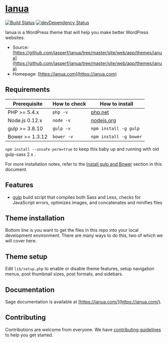 # [Ianua](https://ianua.com)
[![Build Status](https://travis-ci.org/roots/sage.svg)](https://travis-ci.org/roots/sage)
[![devDependency Status](https://david-dm.org/roots/sage/dev-status.svg)](https://david-dm.org/roots/sage#info=devDependencies)

Ianua is a WordPress theme that will help you make better WordPress websites.

* Source: [https://github.com/jasperf/ianua/tree/master/site/web/app/themes/ianua](https://github.com/jasperf/ianua/tree/master/site/web/app/themes/ianua)
* Homepage: [https://ianua.com](https://ianua.com)

## Requirements

| Prerequisite    | How to check | How to install
| --------------- | ------------ | ------------- |
| PHP >= 5.4.x    | `php -v`     | [php.net](http://php.net/manual/en/install.php) |
| Node.js 0.12.x  | `node -v`    | [nodejs.org](http://nodejs.org/) |
| gulp >= 3.8.10  | `gulp -v`    | `npm install -g gulp` |
| Bower >= 1.3.12 | `bower -v`   | `npm install -g bower` |


`npm install --unsafe-perm=true` to keep this baby up and running with old gulp-sass 2.x .

For more installation notes, refer to the [Install gulp and Bower](#install-gulp-and-bower) section in this document.

## Features

* [gulp](http://gulpjs.com/) build script that compiles both Sass and Less, checks for JavaScript errors, optimizes images, and concatenates and minifies files


## Theme installation

Bottom line is you want to get the files in this repo into your local development environment. There are many ways to do this, two of which we will cover here.

## Theme setup

Edit `lib/setup.php` to enable or disable theme features, setup navigation menus, post thumbnail sizes, post formats, and sidebars.

## Documentation

Sage documentation is available at [https://ianua.com/](https://ianua.com/).

## Contributing

Contributions are welcome from everyone. We have [contributing guidelines](https://github.com/jasperf/ianua/graphs/contributors) to help you get started.